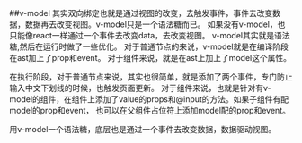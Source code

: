##v-model
其实双向绑定也就是通过视图的改变，去触发事件，事件去改变数据，数据再去改变视图。v-model只是一个语法糖而已。
如果没有v-model，也只能像react一样通过一个事件去改变data，去改变视图。
v-model其实就是语法糖,然后在运行时做了一些优化。
对于普通节点的来说，v-model就是在编译阶段在ast加上了prop和event。
对于组件来说，就是在ast上加上了model这个属性。

在执行阶段，对于普通节点来说，其实也很简单，就是添加了两个事件，专门防止输入中文下划线的时候，也触发页面更新。
对于组件来说，也就是针对有v-model的组件，在组件上添加了value的props和@input的方法。如果子组件有配model的prop和event，
也可以在父组件占位符上添加model配的prop和event。

用v-model一个语法糖，底层也是通过一个事件去改变数据，数据驱动视图。
